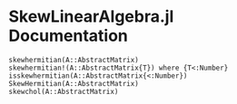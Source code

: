 # SkewLinearAlgebra.jl Documentation

```@docs
skewhermitian(A::AbstractMatrix)
skewhermitian!(A::AbstractMatrix{T}) where {T<:Number}
isskewhermitian(A::AbstractMatrix{<:Number})
SkewHermitian(A::AbstractMatrix)
skewchol(A::AbstractMatrix)
```